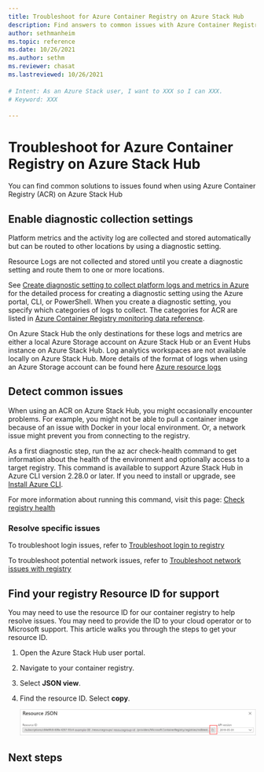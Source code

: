 ```yaml
---
title: Troubleshoot for Azure Container Registry on Azure Stack Hub 
description: Find answers to common issues with Azure Container Registry on Azure Stack Hub
author: sethmanheim
ms.topic: reference
ms.date: 10/26/2021
ms.author: sethm
ms.reviewer: chasat
ms.lastreviewed: 10/26/2021

# Intent: As an Azure Stack user, I want to XXX so I can XXX.
# Keyword: XXX

---
```


# Troubleshoot for Azure Container Registry on Azure Stack Hub

You can find common solutions to issues found when using Azure Container Registry (ACR) on Azure Stack Hub

## Enable diagnostic collection settings

Platform metrics and the activity log are collected and stored automatically but can be routed to other locations by using a diagnostic setting.

Resource Logs are not collected and stored until you create a diagnostic setting and route them to one or more locations.

See [Create diagnostic setting to collect platform logs and metrics in Azure](/azure/azure-monitor/essentials/diagnostic-settings) for the detailed process for creating a diagnostic setting using the Azure portal, CLI, or PowerShell. When you create a diagnostic setting, you specify which categories of logs to collect. The categories for ACR are listed in [Azure Container Registry monitoring data reference](/azure/container-registry/monitor-service-reference#resource-logs).

On Azure Stack Hub the only destinations for these logs and metrics are either a local Azure Storage account on Azure Stack Hub or an Event Hubs instance on Azure Stack Hub. Log analytics workspaces are not available locally on Azure Stack Hub. More details of the format of logs when using an Azure Storage account can be found here [Azure resource logs](/azure/azure-monitor/essentials/resource-logs#send-to-azure-storage)

## Detect common issues

When using an ACR on Azure Stack Hub, you might occasionally encounter problems. For example, you might not be able to pull a container image because of an issue with Docker in your local environment. Or, a network issue might prevent you from connecting to the registry.

As a first diagnostic step, run the az acr check-health command to get information about the health of the environment and optionally access to a target registry. This command is available to support Azure Stack Hub in Azure CLI version 2.28.0 or later. If you need to install or upgrade, see [Install Azure CLI](/cli/azure/install-azure-cli).

For more information about running this command, visit this page: [Check registry health](/azure/container-registry/container-registry-check-health)

### Resolve specific issues

To troubleshoot login issues,  refer to  [Troubleshoot login to registry](/azure/container-registry/container-registry-troubleshoot-login)

To troubleshoot potential network issues, refer to [Troubleshoot network issues with registry](/azure/container-registry/container-registry-troubleshoot-access)

## Find your registry Resource ID for support

You may need to use the resource ID for our container registry to help resolve issues. You may need to provide the ID to your cloud operator or to Microsoft support. This article walks you through the steps to get your resource ID.

1.  Open the Azure Stack Hub user portal.
2.  Navigate to your container registry.
3.  Select **JSON view**.
4.  Find the resource ID. Select **copy**.

    ![get the resource id string for ACR](.\media\container-registry-get-resource-id\acs-resource-id.png)


## Next steps

